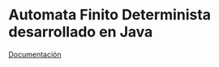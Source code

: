 # Automata Finito Determinista desarrollado en Java

[Documentación](https://hugoluna5.github.io/AFD/dist/javadoc/)
